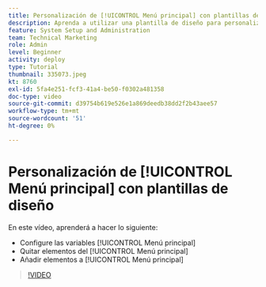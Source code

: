 ```yaml
---
title: Personalización de [!UICONTROL Menú principal] con plantillas de diseño
description: Aprenda a utilizar una plantilla de diseño para personalizar el [!UICONTROL Menú principal].
feature: System Setup and Administration
team: Technical Marketing
role: Admin
level: Beginner
activity: deploy
type: Tutorial
thumbnail: 335073.jpeg
kt: 8760
exl-id: 5fa4e251-fcf3-41a4-be50-f0302a481358
doc-type: video
source-git-commit: d39754b619e526e1a869deedb38dd2f2b43aee57
workflow-type: tm+mt
source-wordcount: '51'
ht-degree: 0%

---
```


# Personalización de [!UICONTROL Menú principal] con plantillas de diseño

En este vídeo, aprenderá a hacer lo siguiente:

* Configure las variables [!UICONTROL Menú principal]
* Quitar elementos del [!UICONTROL Menú principal]
* Añadir elementos a [!UICONTROL Menú principal]


>[!VIDEO](https://video.tv.adobe.com/v/335073/?quality=12)

